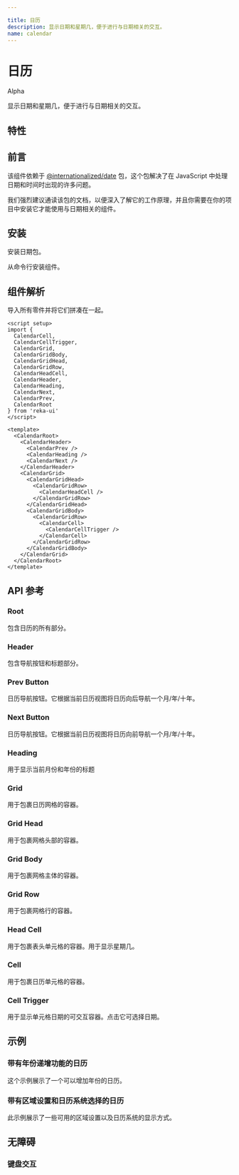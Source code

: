 ```yaml
---

title: 日历
description: 显示日期和星期几，便于进行与日期相关的交互。
name: calendar
---
```


# 日历

<Badge>Alpha</Badge>

<Description>
显示日期和星期几，便于进行与日期相关的交互。
</Description>

<ComponentPreview name="Calendar" />

## 特性

<Highlights
  :features="[
    '全键盘导航',
    '可以是受控的或非受控的',
    '焦点完全可控',
    '本地化支持',
    '高度可组合'
  ]"
/>

## 前言

该组件依赖于 [@internationalized/date](https://react-spectrum.adobe.com/internationalized/date/index.html) 包，这个包解决了在 JavaScript 中处理日期和时间时出现的许多问题。

我们强烈建议通读该包的文档，以便深入了解它的工作原理，并且你需要在你的项目中安装它才能使用与日期相关的组件。

## 安装

安装日期包。

<InstallationTabs value="@internationalized/date" />

从命令行安装组件。

<InstallationTabs value="reka-ui" />

## 组件解析

导入所有零件并将它们拼凑在一起。

```vue
<script setup>
import {
  CalendarCell,
  CalendarCellTrigger,
  CalendarGrid,
  CalendarGridBody,
  CalendarGridHead,
  CalendarGridRow,
  CalendarHeadCell,
  CalendarHeader,
  CalendarHeading,
  CalendarNext,
  CalendarPrev,
  CalendarRoot
} from 'reka-ui'
</script>

<template>
  <CalendarRoot>
    <CalendarHeader>
      <CalendarPrev />
      <CalendarHeading />
      <CalendarNext />
    </CalendarHeader>
    <CalendarGrid>
      <CalendarGridHead>
        <CalendarGridRow>
          <CalendarHeadCell />
        </CalendarGridRow>
      </CalendarGridHead>
      <CalendarGridBody>
        <CalendarGridRow>
          <CalendarCell>
            <CalendarCellTrigger />
          </CalendarCell>
        </CalendarGridRow>
      </CalendarGridBody>
    </CalendarGrid>
  </CalendarRoot>
</template>
```

## API 参考

### Root

包含日历的所有部分。

<!-- @include: @/zh/meta/CalendarRoot.md -->

<DataAttributesTable
  :data="[
    {
      attribute: '[data-readonly]',
      values: '只读时存在',
    },
    {
      attribute: '[data-disabled]',
      values: '禁用时存在',
    },
    {
      attribute: '[data-invalid]',
      values: '不合法时存在',
    }
  ]"
/>

### Header

包含导航按钮和标题部分。

<!-- @include: @/zh/meta/CalendarHeader.md -->

### Prev Button

日历导航按钮。它根据当前日历视图将日历向后导航一个月/年/十年。

<!-- @include: @/zh/meta/CalendarPrev.md -->

<DataAttributesTable
  :data="[
    {
      attribute: '[data-disabled]',
      values: '禁用时存在',
    },
  ]"
/>

### Next Button

日历导航按钮。它根据当前日历视图将日历向前导航一个月/年/十年。

<!-- @include: @/zh/meta/CalendarNext.md -->

<DataAttributesTable
  :data="[
    {
      attribute: '[data-disabled]',
      values: '禁用时存在',
    },
  ]"
/>

### Heading

用于显示当前月份和年份的标题

<!-- @include: @/zh/meta/CalendarHeading.md -->

<DataAttributesTable
  :data="[
    {
      attribute: '[data-disabled]',
      values: '禁用时存在',
    }
  ]"
/>

### Grid

用于包裹日历网格的容器。

<!-- @include: @/zh/meta/CalendarGrid.md -->

<DataAttributesTable
  :data="[
    {
      attribute: '[data-readonly]',
      values: '只读时存在',
    },
    {
      attribute: '[data-disabled]',
      values: '禁用时存在',
    }
  ]"
/>

### Grid Head

用于包裹网格头部的容器。

<!-- @include: @/zh/meta/CalendarGridHead.md -->

### Grid Body

用于包裹网格主体的容器。

<!-- @include: @/zh/meta/CalendarGridBody.md -->

### Grid Row

用于包裹网格行的容器。

<!-- @include: @/zh/meta/CalendarGridRow.md -->

### Head Cell

用于包裹表头单元格的容器。用于显示星期几。

<!-- @include: @/zh/meta/CalendarHeadCell.md -->

### Cell

用于包裹日历单元格的容器。

<!-- @include: @/zh/meta/CalendarCell.md -->

<DataAttributesTable
  :data="[
    {
      attribute: '[data-disabled]',
      values: '禁用时存在',
    },
  ]"
/>

### Cell Trigger

用于显示单元格日期的可交互容器。点击它可选择日期。

<!-- @include: @/zh/meta/CalendarCellTrigger.md -->

<DataAttributesTable
  :data="[
    {
      attribute: '[data-selected]',
      values: '选中时存在',
    },
    {
      attribute: '[data-value]',
      values: '日期的 ISO 字符串值。',
    },
    {
      attribute: '[data-disabled]',
      values: '禁用时存在',
    },
    {
      attribute: '[data-unavailable]',
      values: '不可用状态时存在',
    },
    {
      attribute: '[data-today]',
      values: '今天时存在',
    },
    {
      attribute: '[data-outside-view]',
      values: '如果日期在其显示所在的当前月份之外，则会出现。',
    },
    {
      attribute: '[data-outside-visible-view]',
      values: '当日期在日历上可见的月份之外时出现。',
    },
    {
      attribute: '[data-focused]',
      values: '聚焦时存在',
    }
  ]"
/>

## 示例

### 带有年份递增功能的日历

这个示例展示了一个可以增加年份的日历。

<ComponentPreview name="CalendarYearIncrement" />

### 带有区域设置和日历系统选择的日历

此示例展示了一些可用的区域设置以及日历系统的显示方式。

<ComponentPreview name="CalendarSelect" />

## 无障碍

### 键盘交互

<KeyboardTable
  :data="[
    {
      keys: ['Tab'],
      description: '当焦点移动到日历上时，聚焦第一个导航按钮。'
    },
    {
      keys: ['Space'],
      description:`
      <span>
          当焦点位于<Code>CalendarNext</Code>或<Code>CalendarPrev</Code>时，它会导航日历。否则，它会选择日期。
      </span>
    ` ,
    },
    {
      keys: ['Enter'],
      description:`
      <span>
          当焦点位于<Code>CalendarNext</Code>或<Code>CalendarPrev</Code>时，它会导航日历。否则，它会选择日期。
      </span>
    ` ,
    },
    {
      keys: ['ArrowLeft', 'ArrowRight', 'ArrowUp', 'ArrowDown'],
      description:
      `
        当焦点位于<Code>CalendarCellTrigger</Code>时，它会导航日期，并在必要时更改月/年/十年。
      `
    }
  ]"
/>

